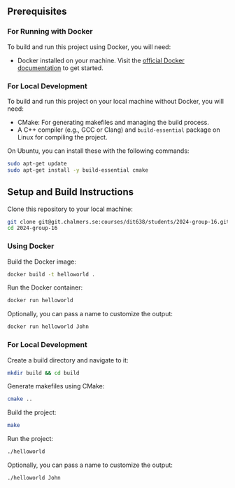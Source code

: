 ## Prerequisites

### For Running with Docker

To build and run this project using Docker, you will need:

- Docker installed on your machine. Visit the [official Docker documentation](https://docs.docker.com/get-docker/) to get started.

### For Local Development

To build and run this project on your local machine without Docker, you will need:

- CMake: For generating makefiles and managing the build process.
- A C++ compiler (e.g., GCC or Clang) and `build-essential` package on Linux for compiling the project.

On Ubuntu, you can install these with the following commands:

```bash
sudo apt-get update
sudo apt-get install -y build-essential cmake
```

## Setup and Build Instructions

Clone this repository to your local machine:

```bash
git clone git@git.chalmers.se:courses/dit638/students/2024-group-16.git
cd 2024-group-16
```

### Using Docker

Build the Docker image:

```bash
docker build -t helloworld .
```

Run the Docker container:

```bash
docker run helloworld
```

Optionally, you can pass a name to customize the output:

```bash
docker run helloworld John
```

### For Local Development

Create a build directory and navigate to it:

```bash
mkdir build && cd build
```

Generate makefiles using CMake:

```bash
cmake ..
```

Build the project:

```bash
make
```

Run the project:

```bash
./helloworld
```

Optionally, you can pass a name to customize the output:

```bash
./helloworld John
```
